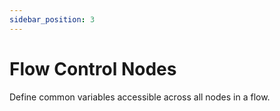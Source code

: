 ```yaml
---
sidebar_position: 3
---
```


# Flow Control Nodes

Define common variables accessible across all nodes in a flow.  
